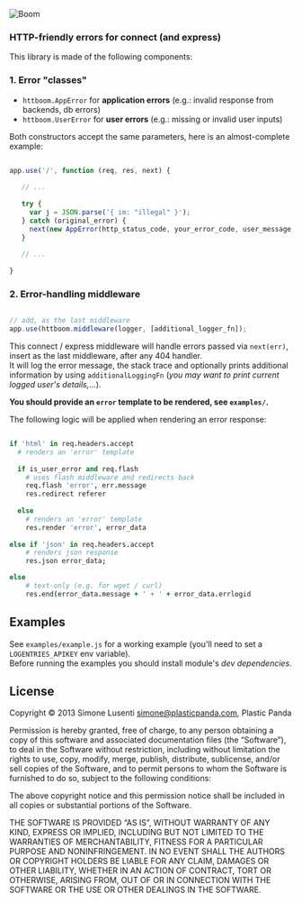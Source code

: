 ![Boom](http://i.imgur.com/YlgyXmF.png)
### HTTP-friendly errors for connect (and express)

This library is made of the following components:

### 1. Error "classes"

- ```httboom.AppError``` for **application errors** (e.g.: invalid response from backends, db errors)
- ```httboom.UserError``` for **user errors** (e.g.: missing or invalid user inputs)

Both constructors accept the same parameters, here is an almost-complete example:

```javascript

app.use('/', function (req, res, next) {
   
   // ...
   
   try {
     var j = JSON.parse('{ im: "illegal" }');
   } catch (original_error) {
     next(new AppError(http_status_code, your_error_code, user_message, debug_message_for_logs, [original_error]));
   }
   
   // ...
   
}

```


### 2. Error-handling middleware

```javascript

// add, as the last middleware
app.use(httboom.middleware(logger, [additional_logger_fn]);
```

This connect / express middleware will handle errors passed via ```next(err)```,
insert as the last middleware, after any 404 handler.  
It will log the error message, the stack trace and optionally prints additional information
by using ```additionalLoggingFn``` (*you may want to print current logged user's details,...*).

**You should provide an ```error``` template to be rendered, see ```examples/```.**


The following logic will be applied when rendering an error response:

```coffeescript

if 'html' in req.headers.accept
  # renders an 'error' template
  
  if is_user_error and req.flash
    # uses flash middleware and redirects back
    req.flash 'error', err.message
    res.redirect referer
    
  else
    # renders an 'error' template
    res.render 'error', error_data
      
else if 'json' in req.headers.accept
    # renders json response
    res.json error_data;

else
    # text-only (e.g. for wget / curl)
    res.end(error_data.message + ' + ' + error_data.errlogid

```


## Examples

See ```examples/example.js``` for a working example (you'll need to set a ```LOGENTRIES_APIKEY``` env variable).  
Before running the examples you should install module's *dev dependencies*.


## License

Copyright © 2013 Simone Lusenti <simone@plasticpanda.com>, Plastic Panda

Permission is hereby granted, free of charge, to any person obtaining a copy of this software and associated documentation files (the “Software”), to deal in the Software without restriction, including without limitation the rights to use, copy, modify, merge, publish, distribute, sublicense, and/or sell copies of the Software, and to permit persons to whom the Software is furnished to do so, subject to the following conditions:

The above copyright notice and this permission notice shall be included in all copies or substantial portions of the Software.

THE SOFTWARE IS PROVIDED “AS IS”, WITHOUT WARRANTY OF ANY KIND, EXPRESS OR IMPLIED, INCLUDING BUT NOT LIMITED TO THE WARRANTIES OF MERCHANTABILITY, FITNESS FOR A PARTICULAR PURPOSE AND NONINFRINGEMENT. IN NO EVENT SHALL THE AUTHORS OR COPYRIGHT HOLDERS BE LIABLE FOR ANY CLAIM, DAMAGES OR OTHER LIABILITY, WHETHER IN AN ACTION OF CONTRACT, TORT OR OTHERWISE, ARISING FROM, OUT OF OR IN CONNECTION WITH THE SOFTWARE OR THE USE OR OTHER DEALINGS IN THE SOFTWARE.
